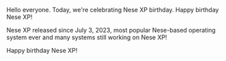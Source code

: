 Hello everyone. Today, we're celebrating Nese XP birthday. Happy birthday Nese XP! 

Nese XP released since July 3, 2023, most popular Nese-based operating system ever and many systems still working on Nese XP!

Happy birthday Nese XP!
